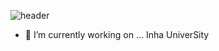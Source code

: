 ![header](https://capsule-render.vercel.app/api?type=wave&color=auto&height=300&section=header&text=capsule%20render&fontSize=90)
- 🔭 I’m currently working on ... Inha UniverSity
<!--
**simjeongho/simjeongho** is a ✨ _special_ ✨ repository because its `README.md` (this file) appears on your GitHub profile.

Here are some ideas to get you started:

- 🔭 I’m currently working on ... Inha UniverSity
- 🌱 I’m currently learning ...
- 👯 I’m looking to collaborate on ...
- 🤔 I’m looking for help with ...
- 💬 Ask me about ...
- 📫 How to reach me: ...
- 😄 Pronouns: ...
- ⚡ Fun fact: ...
-->
